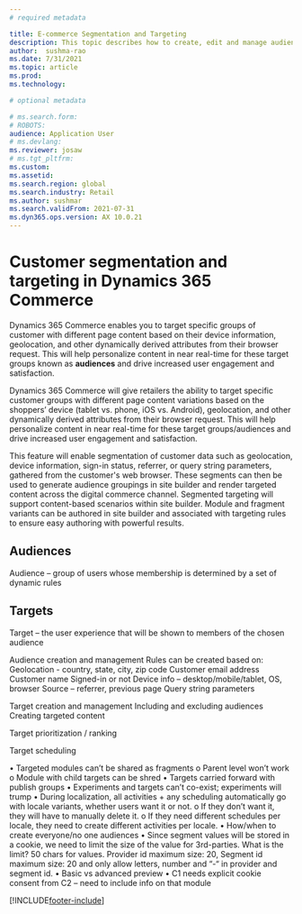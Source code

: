 ```yaml
---
# required metadata

title: E-commerce Segmentation and Targeting
description: This topic describes how to create, edit and manage audiences and target variations in site builder. Basic segmentation and targeting based on information available in the user's browser such as device type or location is enabled for e-commerce modules and fragments within a page.
author:  sushma-rao 
ms.date: 7/31/2021
ms.topic: article
ms.prod: 
ms.technology: 

# optional metadata

# ms.search.form: 
# ROBOTS: 
audience: Application User
# ms.devlang: 
ms.reviewer: josaw
# ms.tgt_pltfrm: 
ms.custom: 
ms.assetid: 
ms.search.region: global
ms.search.industry: Retail
ms.author: sushmar
ms.search.validFrom: 2021-07-31
ms.dyn365.ops.version: AX 10.0.21
---
```


# Customer segmentation and targeting in Dynamics 365 Commerce
Dynamics 365 Commerce enables you to target specific groups of customer with different page content based on their device information, geolocation, and other dynamically derived attributes from their browser request. This will help personalize content in near real-time for these target groups known as **audiences** and drive increased user engagement and satisfaction.

Dynamics 365 Commerce will give retailers the ability to target specific customer groups with different page content variations based on the shoppers’ device (tablet vs. phone, iOS vs. Android), geolocation, and other dynamically derived attributes from their browser request. This will help personalize content in near real-time for these target groups/audiences and drive increased user engagement and satisfaction. 

This feature will enable segmentation of customer data such as geolocation, device information, sign-in status, referrer, or query string parameters, gathered from the customer's web browser. These segments can then be used to generate audience groupings in site builder and render targeted content across the digital commerce channel.
Segmented targeting will support content-based scenarios within site builder. Module and fragment variants can be authored in site builder and associated with targeting rules to ensure easy authoring with powerful results.


## Audiences
Audience – group of users whose membership is determined by a set of dynamic rules


## Targets
Target – the user experience that will be shown to members of the chosen audience


Audience creation and management
Rules can be created based on:
Geolocation - country, state, city, zip code
Customer email address
Customer name
Signed-in or not
Device info – desktop/mobile/tablet, OS, browser
Source – referrer, previous page
Query string parameters

Target creation and management
Including and excluding audiences
Creating targeted content

Target prioritization / ranking

Target scheduling

•	Targeted modules can’t be shared as fragments
o	Parent level won’t work
o	Module with child targets can be shred
•	Targets carried forward with publish groups
•	Experiments and targets can’t co-exist; experiments will trump
•	During localization, all activities + any scheduling automatically go with locale variants, whether users want it or not. 
o	If they don’t want it, they will have to manually delete it.
o	If they need different schedules per locale, they need to create different activities per locale.
•	How/when to create everyone/no one audiences
•	Since segment values will be stored in a cookie, we need to limit the size of the value for 3rd-parties. What is the limit?
50 chars for values. Provider id maximum size: 20, Segment id maximum size: 20 and only allow letters, number and “-“ in provider and segment id.
•	Basic vs advanced preview
•	C1 needs explicit cookie consent from C2 – need to include info on that module


[!INCLUDE[footer-include](../includes/footer-banner.md)]
